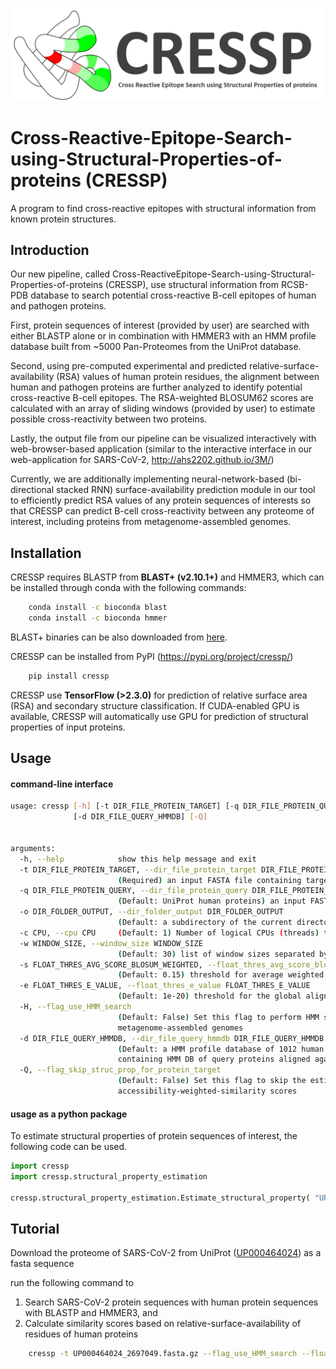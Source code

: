 ![CRESSP Logo](https://raw.githubusercontent.com/ahs2202/cressp/master/documentation/cressp_logo.PNG)

# Cross-Reactive-Epitope-Search-using-Structural-Properties-of-proteins (CRESSP)

 A program to find cross-reactive epitopes with structural information from known protein structures.



## Introduction

Our new pipeline, called Cross-ReactiveEpitope-Search-using-Structural-Properties-of-proteins (CRESSP), use structural information from RCSB-PDB database to search potential cross-reactive B-cell epitopes of human and pathogen proteins. 

First, protein sequences of interest (provided by user) are searched with either BLASTP alone or in combination with HMMER3 with an HMM profile database built from ~5000 Pan-Proteomes from the UniProt database.

Second, using pre-computed experimental and predicted relative-surface-availability (RSA) values of human protein residues, the alignment between human and pathogen proteins are further analyzed to identify potential cross-reactive B-cell epitopes. The RSA-weighted BLOSUM62 scores are calculated with an array of sliding windows (provided by user) to estimate possible cross-reactivity between two proteins.

Lastly, the output file from our pipeline can be visualized interactively with web-browser-based application (similar to the interactive interface in our web-application for SARS-CoV-2, http://ahs2202.github.io/3M/)

Currently, we are additionally implementing neural-network-based (bi-directional stacked RNN) surface-availability prediction module in our tool to efficiently predict RSA values of any protein sequences of interests so that CRESSP can predict B-cell cross-reactivity between any proteome of interest, including proteins from metagenome-assembled genomes.



## Installation 

CRESSP requires BLASTP from **BLAST+ (v2.10.1+)** and HMMER3, which can be installed through conda with the following commands:

```sh
    conda install -c bioconda blast
    conda install -c bioconda hmmer
```

BLAST+ binaries can be also downloaded from [here](https://ftp.ncbi.nlm.nih.gov/blast/executables/blast+/LATEST/).

CRESSP can be installed from PyPI (https://pypi.org/project/cressp/)

```sh
    pip install cressp
```

CRESSP use **TensorFlow (>2.3.0)** for prediction of relative surface area (RSA) and secondary structure classification. If CUDA-enabled GPU is available, CRESSP will automatically use GPU for prediction of structural properties of input proteins.



## Usage

#### command-line interface

```sh
usage: cressp [-h] [-t DIR_FILE_PROTEIN_TARGET] [-q DIR_FILE_PROTEIN_QUERY] [-o DIR_FOLDER_OUTPUT] [-c CPU] [-w WINDOW_SIZE] [-s FLOAT_THRES_AVG_SCORE_BLOSUM_WEIGHTED] [-e FLOAT_THRES_E_VALUE] [-H]
              [-d DIR_FILE_QUERY_HMMDB] [-Q]


arguments:
  -h, --help            show this help message and exit
  -t DIR_FILE_PROTEIN_TARGET, --dir_file_protein_target DIR_FILE_PROTEIN_TARGET
                        (Required) an input FASTA file containing target protein sequences.
  -q DIR_FILE_PROTEIN_QUERY, --dir_file_protein_query DIR_FILE_PROTEIN_QUERY
                        (Default: UniProt human proteins) an input FASTA file containing query protein sequences.
  -o DIR_FOLDER_OUTPUT, --dir_folder_output DIR_FOLDER_OUTPUT
                        (Default: a subdirectory of the current directory) an output directory
  -c CPU, --cpu CPU     (Default: 1) Number of logical CPUs (threads) to use in the current compute node.
  -w WINDOW_SIZE, --window_size WINDOW_SIZE
                        (Default: 30) list of window sizes separated by comma. Example: 15,30,45
  -s FLOAT_THRES_AVG_SCORE_BLOSUM_WEIGHTED, --float_thres_avg_score_blosum_weighted FLOAT_THRES_AVG_SCORE_BLOSUM_WEIGHTED
                        (Default: 0.15) threshold for average weighted BLOSOM62 alignment score for filtering aligned sequences
  -e FLOAT_THRES_E_VALUE, --float_thres_e_value FLOAT_THRES_E_VALUE
                        (Default: 1e-20) threshold for the global alignment e-value in a scientific notation Example: 1e-3
  -H, --flag_use_HMM_search
                        (Default: False) Set this flag to perform HMM search in addition to BLASTP search. HMM profile search is performed with HMMER3. The search usually takes several hours for
                        metagenome-assembled genomes
  -d DIR_FILE_QUERY_HMMDB, --dir_file_query_hmmdb DIR_FILE_QUERY_HMMDB
                        (Default: a HMM profile database of 1012 human proteins searched against UniProt Pan Proteomes. These proteins consist of experimentally validated human autoantigens) a file
                        containing HMM DB of query proteins aligned against pan-proteomes
  -Q, --flag_skip_struc_prop_for_protein_target
                        (Default: False) Set this flag to skip the estimation of structural properties of target proteins. Only structural properties of query proteins will be used to calculate
                        accessibility-weighted-similarity scores
```



#### usage as a python package 

To estimate structural properties of protein sequences of interest, the following code can be used.

```python
import cressp
import cressp.structural_property_estimation

cressp.structural_property_estimation.Estimate_structural_property( "UP000464024_2697049.fasta", n_threads = 2, dir_folder_pipeline = "output/" )
```





## Tutorial

Download the proteome of SARS-CoV-2 from UniProt ([UP000464024](https://ftp.uniprot.org/pub/databases/uniprot/current_release/knowledgebase/reference_proteomes/Viruses/UP000464024/UP000464024_2697049.fasta.gz)) as a fasta sequence



run the following command to 

1. Search SARS-CoV-2 protein sequences with human protein sequences with BLASTP and HMMER3, and
2. Calculate similarity scores based on relative-surface-availability of residues of human proteins

```sh
    cressp -t UP000464024_2697049.fasta.gz --flag_use_HMM_search --float_thres_e_value 5e-2 --cpu 2
```



